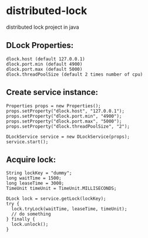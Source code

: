  # distributed-lock  #
distributed lock project in java

## DLock Properties: ##
    dlock.host (default 127.0.0.1)
    dlock.port.min (default 4900)
    dlock.port.max (default 5000)
    dlock.threadPoolSize (default 2 times number of cpu)


## Create service instance: ##

    Properties props = new Properties();
    props.setProperty("dlock.host", "127.0.0.1");
    props.setProperty("dlock.port.min", "4900");
    props.setProperty("dlock.port.max", "5000");
    props.setProperty("dlock.threadPoolSize", "2");

    DLockService service = new DLockService(props);
    service.start();


## Acquire lock: ##
    String lockKey = "dummy";
    long waitTime = 1500;
    long leaseTime = 3000;
    TimeUnit timeUnit = TimeUnit.MILLISECONDS;

    DLock lock = service.getLock(lockKey);
    try {
      lock.tryLock(waitTime, leaseTime, timeUnit);
      // do something
    } finally {
      lock.unlock();
    }

